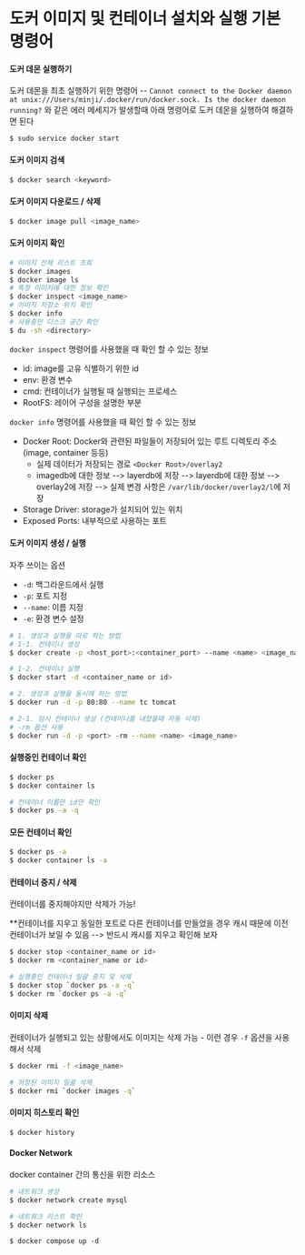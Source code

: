 # 도커 이미지 및 컨테이너 설치와 실행 기본 명령어

#### 도커 데몬 실행하기
도커 데몬을 최초 실행하기 위한 명령어 -- 
`Cannot connect to the Docker daemon at unix:///Users/minji/.docker/run/docker.sock. Is the docker daemon running?` 와 같은 에러 메세지가 발생할때 아래 명령어로 도커 데몬을 실행하여 해결하면 된다
```shell
$ sudo service docker start
```
#### 도커 이미지 검색

```bash
$ docker search <keyword>
```

#### 도커 이미지 다운로드 / 삭제

```bash
$ docker image pull <image_name>
```

#### 도커 이미지 확인

```bash
# 이미지 전체 리스트 조회
$ docker images
$ docker image ls
# 특정 이미지에 대한 정보 확인
$ docker inspect <image_name>
# 이미지 저장소 위치 확인
$ docker info
# 사용중인 디스크 공간 확인
$ du -sh <directory>
```

`docker inspect` 명령어를 사용했을 때 확인 할 수 있는 정보

- id: image를 고유 식별하기 위한 id
- env: 환경 변수
- cmd: 컨테이너가 실행될 때 실행되는 프로세스
- RootFS: 레이어 구성을 설명한 부분

`docker info` 명령어를 사용했을 때 확인 할 수 있는 정보

- Docker Root: Docker와 관련된 파일들이 저장되어 있는 루트 디렉토리 주소 (image, container 등등)
  - 실제 데이터가 저장되는 경로 `<Docker Root>/overlay2`
  - imagedb에 대한 정보 --> layerdb에 저장 --> layerdb에 대한 정보 --> overlay2에 저장 --> 실제 변경 사항은 `/var/lib/docker/overlay2/l`에 저장
- Storage Driver: storage가 설치되어 있는 위치
- Exposed Ports: 내부적으로 사용하는 포트 



#### 도커 이미지 생성 / 실행

자주 쓰이는 옵션

- `-d`: 백그라운드에서 실행
- `-p`: 포트 지정
- `--name`: 이름 지정
- `-e`: 환경 변수 설정

```bash
# 1. 생성과 실행을 따로 하는 방법
# 1-1. 컨테이너 생성
$ docker create -p <host_port>:<container_port> --name <name> <image_name>

# 1-2. 컨테이너 실행
$ docker start -d <container_name or id>

# 2. 생성과 실행을 동시에 하는 방법
$ docker run -d -p 80:80 --name tc tomcat

# 2-1. 임시 컨테이너 생성 (컨테이너를 내렸을때 자동 삭제)
# -rm 옵션 사용
$ docker run -d -p <port> -rm --name <name> <image_name>
```

#### 실행중인 컨테이너 확인

```bash
$ docker ps
$ docker container ls

# 컨테이너 이름만 id만 확인
$ docker ps -a -q
```

#### 모든 컨테이너 확인

```bash
$ docker ps -a
$ docker container ls -a
```

#### 컨테이너 중지 / 삭제

컨테이너를 중지해야지만 삭제가 가능!

**컨테이너를 지우고 동일한 포트로 다른 컨테이너를 만들었을 경우 캐시 때문에 이전 컨테이너가 보일 수 있음 --> 반드시 캐시를 지우고 확인해 보자

```bash
$ docker stop <container_name or id>
$ docker rm <container_name or id>

# 실행중인 컨테이너 일괄 중지 및 삭제
$ docker stop `docker ps -a -q`
$ docker rm `docker ps -a -q`
```

#### 이미지 삭제

컨테이너가 실행되고 있는 상황에서도 이미지는 삭제 가능 - 이런 경우 `-f` 옵션을 사용해서 삭제

```bash
$ docker rmi -f <image_name>

# 저장된 이미지 일괄 삭제
$ docker rmi `docker images -q`
```

#### 이미지 히스토리 확인

```bash
$ docker history
```

#### Docker Network
docker container 간의 통신을 위한 리소스
```bash
# 네트워크 생성
$ docker network create mysql

# 네트워크 리스트 확인
$ docker network ls
```


```shell
$ docker compose up -d
```